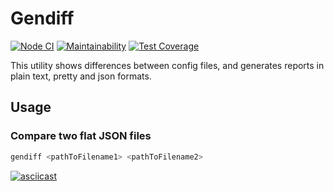 # Gendiff

[![Node CI](https://github.com/nstme/frontend-project-lvl2/workflows/Node%20CI/badge.svg)](https://github.com/nstme/frontend-project-lvl2/actions) [![Maintainability](https://api.codeclimate.com/v1/badges/0955b581102da24c60d0/maintainability)](https://codeclimate.com/github/nstme/frontend-project-lvl2/maintainability) [![Test Coverage](https://api.codeclimate.com/v1/badges/0955b581102da24c60d0/test_coverage)](https://codeclimate.com/github/nstme/frontend-project-lvl2/test_coverage)

This utility shows differences between config files, and generates reports in plain text, pretty and json formats.

## Usage

### Compare two flat JSON files

```bash
gendiff <pathToFilename1> <pathToFilename2>
```
[![asciicast](https://asciinema.org/a/0m8PEsgj9hLvWU67m6pzVHEaQ.svg)](https://asciinema.org/a/0m8PEsgj9hLvWU67m6pzVHEaQ)

